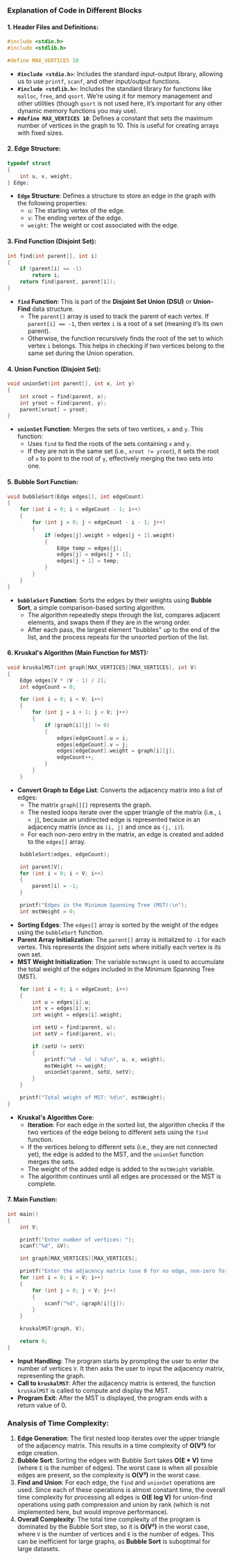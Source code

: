 ### Explanation of Code in Different Blocks

#### **1. Header Files and Definitions:**
```c
#include <stdio.h>
#include <stdlib.h>

#define MAX_VERTICES 10
```
- **`#include <stdio.h>`**: Includes the standard input-output library, allowing us to use `printf`, `scanf`, and other input/output functions.
- **`#include <stdlib.h>`**: Includes the standard library for functions like `malloc`, `free`, and `qsort`. We’re using it for memory management and other utilities (though `qsort` is not used here, it’s important for any other dynamic memory functions you may use).
- **`#define MAX_VERTICES 10`**: Defines a constant that sets the maximum number of vertices in the graph to 10. This is useful for creating arrays with fixed sizes.

#### **2. Edge Structure:**
```c
typedef struct
{
    int u, v, weight;
} Edge;
```
- **`Edge` Structure**: Defines a structure to store an edge in the graph with the following properties:
  - `u`: The starting vertex of the edge.
  - `v`: The ending vertex of the edge.
  - `weight`: The weight or cost associated with the edge.

#### **3. Find Function (Disjoint Set):**
```c
int find(int parent[], int i)
{
    if (parent[i] == -1)
        return i;
    return find(parent, parent[i]);
}
```
- **`find` Function**: This is part of the **Disjoint Set Union (DSU)** or **Union-Find** data structure.
  - The `parent[]` array is used to track the parent of each vertex. If `parent[i] == -1`, then vertex `i` is a root of a set (meaning it’s its own parent).
  - Otherwise, the function recursively finds the root of the set to which vertex `i` belongs. This helps in checking if two vertices belong to the same set during the Union operation.

#### **4. Union Function (Disjoint Set):**
```c
void unionSet(int parent[], int x, int y)
{
    int xroot = find(parent, x);
    int yroot = find(parent, y);
    parent[xroot] = yroot;
}
```
- **`unionSet` Function**: Merges the sets of two vertices, `x` and `y`. This function:
  - Uses `find` to find the roots of the sets containing `x` and `y`.
  - If they are not in the same set (i.e., `xroot != yroot`), it sets the root of `x` to point to the root of `y`, effectively merging the two sets into one.

#### **5. Bubble Sort Function:**
```c
void bubbleSort(Edge edges[], int edgeCount)
{
    for (int i = 0; i < edgeCount - 1; i++)
    {
        for (int j = 0; j < edgeCount - i - 1; j++)
        {
            if (edges[j].weight > edges[j + 1].weight)
            {
                Edge temp = edges[j];
                edges[j] = edges[j + 1];
                edges[j + 1] = temp;
            }
        }
    }
}
```
- **`bubbleSort` Function**: Sorts the edges by their weights using **Bubble Sort**, a simple comparison-based sorting algorithm.
  - The algorithm repeatedly steps through the list, compares adjacent elements, and swaps them if they are in the wrong order.
  - After each pass, the largest element "bubbles" up to the end of the list, and the process repeats for the unsorted portion of the list.

#### **6. Kruskal's Algorithm (Main Function for MST):**
```c
void kruskalMST(int graph[MAX_VERTICES][MAX_VERTICES], int V)
{
    Edge edges[V * (V - 1) / 2];
    int edgeCount = 0;

    for (int i = 0; i < V; i++)
    {
        for (int j = i + 1; j < V; j++)
        {
            if (graph[i][j] != 0)
            {
                edges[edgeCount].u = i;
                edges[edgeCount].v = j;
                edges[edgeCount].weight = graph[i][j];
                edgeCount++;
            }
        }
    }
```
- **Convert Graph to Edge List**: Converts the adjacency matrix into a list of edges:
  - The matrix `graph[][]` represents the graph.
  - The nested loops iterate over the upper triangle of the matrix (i.e., `i < j`), because an undirected edge is represented twice in an adjacency matrix (once as `(i, j)` and once as `(j, i)`).
  - For each non-zero entry in the matrix, an edge is created and added to the `edges[]` array.

```c
    bubbleSort(edges, edgeCount);

    int parent[V];
    for (int i = 0; i < V; i++)
    {
        parent[i] = -1;
    }

    printf("Edges in the Minimum Spanning Tree (MST):\n");
    int mstWeight = 0;
```
- **Sorting Edges**: The `edges[]` array is sorted by the weight of the edges using the `bubbleSort` function.
- **Parent Array Initialization**: The `parent[]` array is initialized to `-1` for each vertex. This represents the disjoint sets where initially each vertex is its own set.
- **MST Weight Initialization**: The variable `mstWeight` is used to accumulate the total weight of the edges included in the Minimum Spanning Tree (MST).

```c
    for (int i = 0; i < edgeCount; i++)
    {
        int u = edges[i].u;
        int v = edges[i].v;
        int weight = edges[i].weight;

        int setU = find(parent, u);
        int setV = find(parent, v);

        if (setU != setV)
        {
            printf("%d - %d : %d\n", u, v, weight);
            mstWeight += weight;
            unionSet(parent, setU, setV);
        }
    }

    printf("Total weight of MST: %d\n", mstWeight);
}
```
- **Kruskal's Algorithm Core**:
  - **Iteration**: For each edge in the sorted list, the algorithm checks if the two vertices of the edge belong to different sets using the `find` function.
  - If the vertices belong to different sets (i.e., they are not connected yet), the edge is added to the MST, and the `unionSet` function merges the sets.
  - The weight of the added edge is added to the `mstWeight` variable.
  - The algorithm continues until all edges are processed or the MST is complete.

#### **7. Main Function:**
```c
int main()
{
    int V;

    printf("Enter number of vertices: ");
    scanf("%d", &V);

    int graph[MAX_VERTICES][MAX_VERTICES];

    printf("Enter the adjacency matrix (use 0 for no edge, non-zero for weight of edge):\n");
    for (int i = 0; i < V; i++)
    {
        for (int j = 0; j < V; j++)
        {
            scanf("%d", &graph[i][j]);
        }
    }

    kruskalMST(graph, V);

    return 0;
}
```
- **Input Handling**: The program starts by prompting the user to enter the number of vertices `V`. It then asks the user to input the adjacency matrix, representing the graph.
- **Call to `kruskalMST`**: After the adjacency matrix is entered, the function `kruskalMST` is called to compute and display the MST.
- **Program Exit**: After the MST is displayed, the program ends with a return value of 0.

### **Analysis of Time Complexity:**
1. **Edge Generation**: The first nested loop iterates over the upper triangle of the adjacency matrix. This results in a time complexity of **O(V²)** for edge creation.
2. **Bubble Sort**: Sorting the edges with Bubble Sort takes **O(E * V)** time (where `E` is the number of edges). The worst case is when all possible edges are present, so the complexity is **O(V²)** in the worst case.
3. **Find and Union**: For each edge, the `find` and `unionSet` operations are used. Since each of these operations is almost constant time, the overall time complexity for processing all edges is **O(E log V)** for union-find operations using path compression and union by rank (which is not implemented here, but would improve performance).
4. **Overall Complexity**: The total time complexity of the program is dominated by the Bubble Sort step, so it is **O(V²)** in the worst case, where `V` is the number of vertices and `E` is the number of edges. This can be inefficient for large graphs, as **Bubble Sort** is suboptimal for large datasets.

